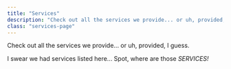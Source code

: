 ```yaml
---
title: "Services"
description: "Check out all the services we provide... or uh, provided, I guess."
class: "services-page"
---
```

Check out all the services we provide... or uh, provided, I guess.

I swear we had services listed here... Spot, where are those _SERVICES!_
